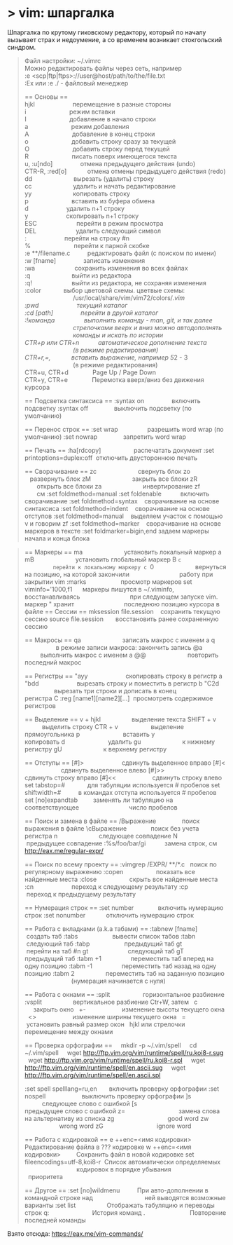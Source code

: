 # > vim: шпаргалка

Шпаргалка по крутому гиковскому редактору, который по началу вызывает страх и недоумение, а со временем возникает стокгольский синдром.

>  Файл настройки: ~/.vimrc  
>  Можно редактировать файлы через сеть, например  
>  :e <scp|ftp|ftps>://user@host/path/to/the/file.txt  
>  :Ex или :e ./ - файловый менеджер  
>    
>  == Основы ==  
> hjkl                      перемещение в разные стороны  
> i                         режим вставки  
> I                         добавление в начало строки  
> a                         режим добавления  
> A                         добавление в конец строки  
> o                         добавить строку сразу за текущей  
> O                         добавить строку перед текущей  
> R                         писать поверх имеющегося текста  
> u, :u[ndo]                отмена предыдущего действия (undo)  
> CTR-R, :red[o]            отмена отмены предыдущего действия (redo)  
> dd                        вырезать (удалить) строку  
> cc                        удалить и начать редактирование  
> yy                        копировать строку  
> p                         вставить из буфера обмена  
> <n>d                      удалить n+1 строку  
> <n>y                      скопировать n+1 строку  
> ESC                       перейти в режим просмотра  
> DEL                       удалить следующий символ  
> :<n>                      перейти на строку #n  
> %                         перейти к парной скобке  
> :e **/filename.c          редактировать файл (с поиском по имени)  
> :w [fname]                записать изменения  
> :wa                       сохранить изменения во всех файлах  
> :q                        выйти из редактора  
> :q!                       выйти из редактора, не сохраняя изменения  
> :color <name>             выбор цветовой схемы. цветвые схемы:  
>                            /usr/local/share/vim/vim72/colors/*.vim  
> :pwd                      текущий каталог  
> :cd [path]                перейти в другой каталог  
> :!команда                 выполнить команду - man, git, и так далее  
>                            стрелочками веерх и вниз можно автодополнять  
>                            команды и искать по истории  
> CTR+p или CTR+n           автоматическое дополнение текста  
>                            (в режиме редактирования)  
> CTR+r,=,<expr>            вставить выражение, например 5*2 - 3  
>                            (в режиме редактирования)  
> CTR+u, CTR+d              Page Up / Page Down  
> CTR+y, CTR+e              Перемотка вверх/вниз без движения курсора                 
>  
> == Подсветка синтаксиса ==
> :syntax on                включить подсветку
> :syntax off               выключить подсветку (по умолчанию)
>
> == Перенос строк ==
> :set wrap                 разрешить word wrap (по умолчанию)
> :set nowrap               запретить word wrap
>
> == Печать ==
> :ha[rdcopy]                   распечатать документ
> :set printoptions=duplex:off  отключить двустороннюю печать
>
> == Сворачивание ==
> zc                        свернуть блок
> zo                        развернуть блок
> zM                        закрыть все блоки
> zR                        открыть все блоки
> za                        инвертирование
> zf                        см :set foldmethod=manual
> :set foldenable           включить свoрачивание
> :set foldmethod=syntax    сворачивание на основе синтаксиса
> :set foldmethod=indent    сворачивание на основе отступов
> :set foldmethod=manual    выделяем участок с помощью v и говорим zf
> :set foldmethod=marker    сворачивание на основе маркеров в тексте
> :set foldmarker=bigin,end задаем маркеры начала и конца блока

> == Маркеры ==
> ma                        установить локальный маркер a
> mB                        установить глобальный маркер B
> `c                        перейти к локальному маркеру c
> `0                        вернуться на позицию, на которой закончили
>                            работу при закрытии vim
> :marks                    просмотр маркеров
> set viminfo='1000,f1      маркеры пишутся в ~/.viminfo, восстанавливаясь
>                            при следующем запуске vim. маркер " хранит
>                            последнюю позицию курсора в файле
> == Сессии ==
> mksession file.session    сохранить текущую сессию
> source file.session       восстановить ранее сохраненную сессию
>
> == Макросы ==
> qa                        записать макрос с именем a
> q                         в режиме записи макроса: закончить запись
> @a                        выполнить макрос с именем a
> @@                        повторить последний макрос
>
> == Регистры ==
> "ayy                      скопировать строку в регистр a
> "bdd                      вырезать строку и поместить в регистр b
> "С2d                      вырезать три строки и дописать в конец
>                            регистра C
> :reg [name1][name2][...]  просмотреть содержимое регистров
>
> == Выделение ==
> v + hjkl                  выделение текста
> SHIFT + v                 выделить строку
> CTR + v                   выделение прямоугольника
> p                         вставить
> y                         копировать
> d                         удалить
> gu                        к нижнему регистру
> gU                        к верхнему регистру
> 
> == Отступы ==
> [#]>                      сдвинуть выделенное вправо
> [#]<                      сдвинуть выделенное влево
> [#]>>                     сдвинуть строку вправо
> [#]<<                     сдвинуть строку влево
> set tabstop=#             для табуляции используется # пробелов
> set shiftwidth=#          в командах отступа используется # пробелов 
> set [no]expandtab         заменять ли табуляцию на соответствующее
>                            число пробелов
>
> == Поиск и замена в файле ==
> /Выражение               поиск выражения в файле
> \cВыражение              поиск без учета регистра
> n                        следующее совпадение
> N                        предыдущее совпадение
> :%s/foo/bar/gi           замена строк, см http://eax.me/regular-expr/
> 
> == Поиск по всему проекту ==
> :vimgrep /EXPR/ **/*.c   поиск по регулярному выражению
> :copen                   показать все найденные места
> :close                   скрыть все найденные места
> :cn                      переход к следующему результату
> :cp                      переход к предыдущему результату
> 
> == Нумерация строк ==
> :set number              включить нумерацию строк
> :set nonumber            отключить нумерацию строк
> 
> == Работа с вкладками (a.k.a табами) ==
> :tabnew [fname]          создать таб
> :tabs                    вывести список табов
> :tabn                    следующий таб
> :tabp                    предыдущий таб
> <n>gt                    перейти на таб #n
> gt                       следующий таб
> gT                       предыдущий таб
> :tabm +1                 переместить таб вперед на одну позицию
> :tabm -1                 переместить таб назад на одну позицию
> :tabm 2                  переместить таб на заданную позицию
>                           (нумерация начинается с нуля)
>
> == Работа с окнами ==
> :split                   горизонтальное разбиение
> :vsplit                  вертикальное разбиение
> Ctr+W, затем
>  с                      закрыть окно
>  +-                     изменение высоты текущего окна
>  <>                     изменение ширины текущего окна
>  =                      установить равный размер окон
>  hjkl или стрелочки     перемещение между окнами
>
> == Проверка орфографии ==
>    mkdir -p ~/.vim/spell
>    cd ~/.vim/spell
>    wget http://ftp.vim.org/vim/runtime/spell/ru.koi8-r.sug
>    wget http://ftp.vim.org/vim/runtime/spell/ru.koi8-r.spl
>    wget http://ftp.vim.org/vim/runtime/spell/en.ascii.sug
>    wget http://ftp.vim.org/vim/runtime/spell/en.ascii.spl
>
> :set spell spelllang=ru,en       включить проверку орфографии
> :set nospell                     выключить проверку орфографии
> ]s                               следующее слово с ошибкой
> [s                               предыдущее слово с ошибкой
> z=                               замена слова на альтернативу из списка
> zg                               good word
> zw                               wrong word
> zG                               ignore word
>
> == Работа с кодировкой ==
> e ++enc=<имя кодировки>         Редактирование файла в ??? кодировке
> w ++enc=<имя кодировки>         Сохранить файл в новой кодировке
> set fileencodings=utf-8,koi8-r  Список автоматически определяемых
>                                   кодировок в порядке убывания
>                                  приоритета
>
> == Другое ==
> :set [no]wildmenu          При авто-дополнении в командной строке над
>                             ней выводятся возможные варианты
> :set list                  Отображать табуляцию и переводы строк
> q:                         История команд
> .                          Повторение последней команды
> 

Взято отсюда: https://eax.me/vim-commands/

